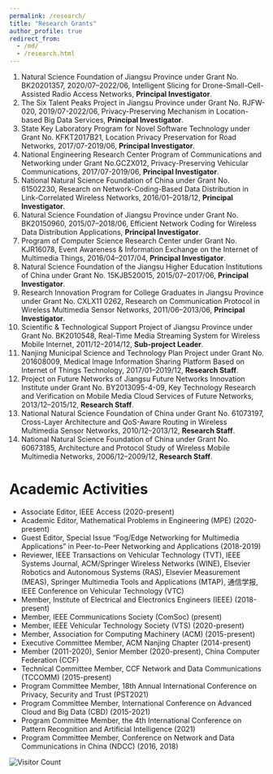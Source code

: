 ```yaml
---
permalink: /research/
title: "Research Grants"
author_profile: true
redirect_from: 
  - /md/
  - /research.html
---
```


1. Natural Science Foundation of Jiangsu Province under Grant No. BK20201357, 2020/07–2022/06, Intelligent Slicing for Drone-Small-Cell-Assisted Radio Access Networks, **Principal Investigator**.
2. The Six Talent Peaks Project in Jiangsu Province under Grant No. RJFW-020, 2019/07-2022/06, Privacy-Preserving Mechanism in Location-based Big Data Services, **Principal Investigator**.
3. State Key Laboratory Program for Novel Software Technology under Grant No. KFKT2017B21, Location Privacy Preservation for Road Networks, 2017/07-2019/06, **Principal Investigator**. 
4. National Engineering Research Center Program of Communications and Networking under Grant No.GCZX012, Privacy-Preserving Vehicular Communications, 2017/07-2019/06, **Principal Investigator**.
5. National Natural Science Foundation of China under Grant No. 61502230, Research on Network-Coding-Based Data Distribution in Link-Correlated Wireless Networks, 2016/01–2018/12, **Principal Investigator**. 
6. Natural Science Foundation of Jiangsu Province under Grant No. BK20150960, 2015/07–2018/06, Efficient Network Coding for Wireless Data Distribution Applications, **Principal Investigator**. 
7. Program of Computer Science Research Center under Grant No. KJR16078, Event Awareness & Information Exchange on the Internet of Multimedia Things, 2016/04–2017/04, **Principal Investigator**. 
8. Natural Science Foundation of the Jiangsu Higher Education Institutions of China under Grant No. 15KJB520015, 2015/07–2017/06, **Principal Investigator**. 
9. Research Innovation Program for College Graduates in Jiangsu Province under Grant No. CXLX11 0262, Research on Communication Protocol in Wireless Multimedia Sensor Networks, 2011/06–2013/06, **Principal Investigator**. 
10. Scientific & Technological Support Project of Jiangsu Province under Grant No. BK2010548, Real-Time Media Streaming System for Wireless Mobile Internet, 2011/12–2014/12, **Sub-project Leader**. 
11. Nanjing Municipal Science and Technology Plan Project under Grant No. 201608009, Medical Image Information Sharing Platform Based on Internet of Things Technology, 2017/01–2019/12, **Research Staff**.
12. Project on Future Networks of Jiangsu Future Networks Innovation Institute under Grant No. BY2013095-4-09, Key Technology Research and Verification on Mobile Media Cloud Services of Future Networks, 2013/12–2015/12, **Research Staff**. 
13. National Natural Science Foundation of China under Grant No. 61073197, Cross-Layer Architecture and QoS-Aware Routing in Wireless Multimedia Sensor Networks, 2010/12–2013/12, **Research Staff**. 
14. National Natural Science Foundation of China under Grant No. 60673185, Architecture and Protocol Study of Wireless Mobile Multimedia Networks, 2006/12–2009/12, **Research Staff**. 

# Academic Activities

- Associate Editor, IEEE Access (2020-present)
- Academic Editor, Mathematical Problems in Engineering (MPE) (2020-present)
- Guest Editor,  Special Issue “Fog/Edge Networking for Multimedia Applications” in Peer-to-Peer Networking and Applications (2018-2019)
- Reviewer, IEEE Transactions on Vehicular Technology (TVT), IEEE Systems Journal, ACM/Springer Wireless Networks (WINE), Elsevier Robotics and Autonomous Systems (RAS),  Elsevier Measurement (MEAS), Springer Multimedia Tools and Applications (MTAP), 通信学报, IEEE Conference on Vehicular Technology (VTC)
- Member, Institute of Electrical and Electronics Engineers (IEEE) (2018-present)
- Member, IEEE Communications Society (ComSoc) (present)
- Member, IEEE Vehicular Technology Society (VTS) (2020-present)
- Member, Association for Computing Machinery (ACM) (2015-present)
- Executive Committee Member, ACM Nanjing Chapter (2014-present)
- Member (2011-2020), Senior Member (2020-present), China Computer Federation (CCF) 
- Technical Committee Member, CCF Network and Data Communications (TCCOMM) (2015-present)
- Program Committee Member, 18th Annual International Conference on Privacy, Security and Trust (PST2021)
- Program Committee Member,  International Conference on Advanced Cloud and Big Data (CBD) (2015-2021)
- Program Committee Member,  the 4th International Conference on Pattern Recognition and Artificial Intelligence (2021)
- Program Committee Member, Conference on Network and Data Communications in China (NDCC) (2016, 2018)

![Visitor Count](https://profile-counter.glitch.me/shen-hang/count.svg)